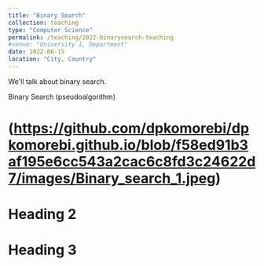```yaml
---
title: "Binary Search"
collection: teaching
type: "Computer Science"
permalink: /teaching/2022-binarysearch-teaching
#venue: "University 1, Department"
date: 2022-06-15
location: "City, Country"
---
```


We'll talk about binary search. 

Binary Search (pseudoalgorithm) 

(https://github.com/dpkomorebi/dpkomorebi.github.io/blob/f58ed91b3af195e6cc543a2cac6c8fd3c24622d7/images/Binary_search_1.jpeg)
======

Heading 2
======

Heading 3
======
